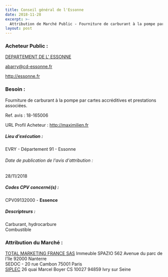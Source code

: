```yaml
---
title: Conseil général de l'Essonne
date: 2018-11-28
excerpt: >-
  Attribution de Marché Public - Fourniture de carburant à la pompe par cartes accréditives et prestations associées.
layout: post
---
```


### Acheteur Public : 
<a href="/acheteur-33/siren-229102280"> DEPARTEMENT DE L' ESSONNE</a><br/>



abarry@cd-essonne.fr


http://essonne.fr
### Besoin :

Fourniture de carburant à la pompe par cartes accréditives et prestations associées.

Ref. avis : 18-165006

URL Profil Acheteur : http://maximilien.fr

##### Lieu d'exécution :

EVRY - Département 91 - Essonne

###### Date de publication de l'avis d'attribution : 
28/11/2018

##### Codes CPV concerné(s) :
CPV09132000 - **Essence** <br/>

##### Descripteurs :
Carburant, hydrocarbure <br/>
Combustible <br/>

### Attribution du Marché :
<a href="/entreprise-267/siren-531680445"> TOTAL MARKETING FRANCE SAS</a>    Immeuble SPAZIO 562 Avenue du parc de l'île 92000 Nanterre <br/>
SEDOC - 20 rue Cambon 75001 Paris <br/>
<a href="/entreprise-254/siren-315281113"> SIPLEC</a>    26 quai Marcel Boyer CS 10027 94859 Ivry sur Seine <br/>
